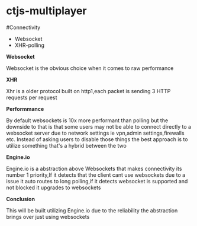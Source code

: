 # ctjs-multiplayer
#Connectivity
* Websocket
* XHR-polling

**Websocket**

Websocket is the obvious choice when it comes to raw performance

**XHR**

Xhr is a older protocol built on http1,each packet is sending  3 HTTP requests per request

**Performmance**

By default websockets is 10x more performant than polling but the downside to that is that some users may not be able to connect directly to a websocket server due to network settings ie vpn,admin settings,firewalls etc.
Instead of asking users to disable those things the best approach is to utilize something that's a hybrid between the two

**Engine.io**

Engine.io is a abstraction above Websockets that makes connectivity its number 1 priority,If it detects that the client cant use websockets due to a issue it auto routes to long polling,if it detects websocket is supported and not blocked it upgrades to websockets

**Conclusion**

This will be built utilizing Engine.io due to the reliability the abstraction brings over just using websockets
